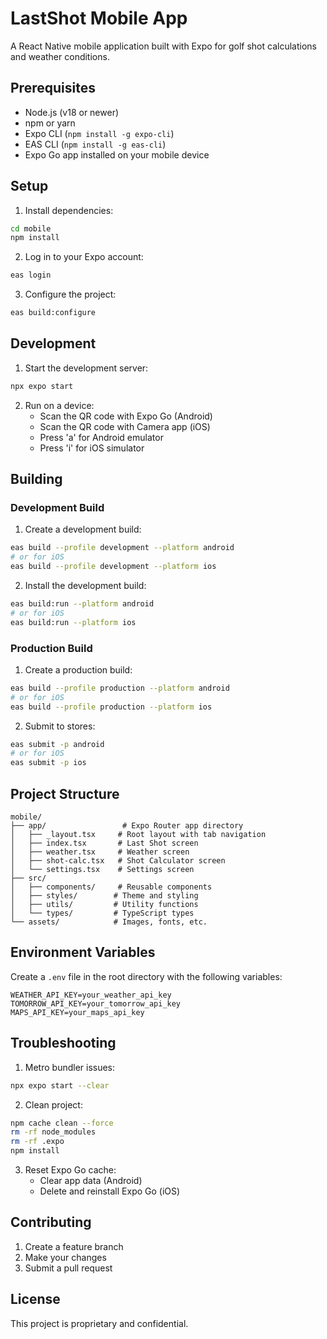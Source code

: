 # LastShot Mobile App

A React Native mobile application built with Expo for golf shot calculations and weather conditions.

## Prerequisites

- Node.js (v18 or newer)
- npm or yarn
- Expo CLI (`npm install -g expo-cli`)
- EAS CLI (`npm install -g eas-cli`)
- Expo Go app installed on your mobile device

## Setup

1. Install dependencies:
```bash
cd mobile
npm install
```

2. Log in to your Expo account:
```bash
eas login
```

3. Configure the project:
```bash
eas build:configure
```

## Development

1. Start the development server:
```bash
npx expo start
```

2. Run on a device:
   - Scan the QR code with Expo Go (Android)
   - Scan the QR code with Camera app (iOS)
   - Press 'a' for Android emulator
   - Press 'i' for iOS simulator

## Building

### Development Build

1. Create a development build:
```bash
eas build --profile development --platform android
# or for iOS
eas build --profile development --platform ios
```

2. Install the development build:
```bash
eas build:run --platform android
# or for iOS
eas build:run --platform ios
```

### Production Build

1. Create a production build:
```bash
eas build --profile production --platform android
# or for iOS
eas build --profile production --platform ios
```

2. Submit to stores:
```bash
eas submit -p android
# or for iOS
eas submit -p ios
```

## Project Structure

```
mobile/
├── app/                 # Expo Router app directory
│   ├── _layout.tsx     # Root layout with tab navigation
│   ├── index.tsx       # Last Shot screen
│   ├── weather.tsx     # Weather screen
│   ├── shot-calc.tsx   # Shot Calculator screen
│   └── settings.tsx    # Settings screen
├── src/
│   ├── components/     # Reusable components
│   ├── styles/        # Theme and styling
│   ├── utils/         # Utility functions
│   └── types/         # TypeScript types
└── assets/            # Images, fonts, etc.
```

## Environment Variables

Create a `.env` file in the root directory with the following variables:
```
WEATHER_API_KEY=your_weather_api_key
TOMORROW_API_KEY=your_tomorrow_api_key
MAPS_API_KEY=your_maps_api_key
```

## Troubleshooting

1. Metro bundler issues:
```bash
npx expo start --clear
```

2. Clean project:
```bash
npm cache clean --force
rm -rf node_modules
rm -rf .expo
npm install
```

3. Reset Expo Go cache:
   - Clear app data (Android)
   - Delete and reinstall Expo Go (iOS)

## Contributing

1. Create a feature branch
2. Make your changes
3. Submit a pull request

## License

This project is proprietary and confidential.
